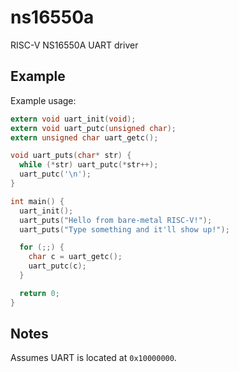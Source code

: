 # ns16550a

RISC-V NS16550A UART driver

## Example

Example usage:

```c
extern void uart_init(void);
extern void uart_putc(unsigned char);
extern unsigned char uart_getc();

void uart_puts(char* str) {
  while (*str) uart_putc(*str++);
  uart_putc('\n');
}

int main() {
  uart_init();
  uart_puts("Hello from bare-metal RISC-V!");
  uart_puts("Type something and it'll show up!");

  for (;;) {
    char c = uart_getc();
    uart_putc(c);
  }

  return 0;
}
```

## Notes

Assumes UART is located at `0x10000000`.
